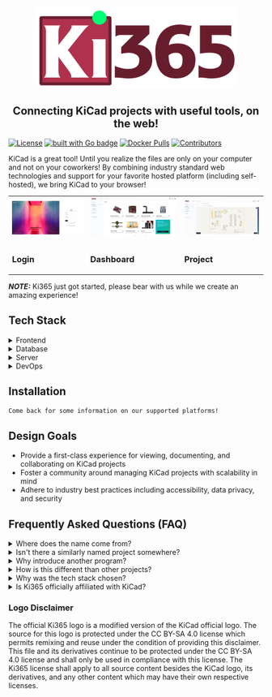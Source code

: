 <div align=center>
  <img src="logos/large/ki365_logo_hi_res_transparent.png" alt="Ki365 logo" width="400" height="auto" />
  <h2>Connecting KiCad projects with useful tools, on the web!</h2>
</div>
  
[![License](https://img.shields.io/badge/License-Apache_2.0-blue.svg)](https://opensource.org/licenses/Apache-2.0)
[![built with Go badge](https://img.shields.io/badge/built_with-Go-367B99.svg)](https://go.dev/talks/2012/splash.article)
[![Docker Pulls](https://img.shields.io/docker/pulls/ki365/ki365)](https://hub.docker.com/r/ki365/ki365)
[![Contributors](https://img.shields.io/github/contributors/ki365/ki365)](https://github.com/ki365/ki365/graphs/contributors)

KiCad is a great tool! Until you realize the files are only on your computer and not on your coworkers! By combining industry standard web technologies and support for your favorite hosted platform (including self-hosted), we bring KiCad to your browser! 

<div align=center>
  <table>
    <tr>
      <td>
        <img src="images/login.png" alt="Ki365 login page" width="400" height="auto" />
      </td>
      <td>
        <img src="images/dashboard.png" alt="Ki365 dashboard page" width="400" height="auto" />
      </td>
      <td>
        <img src="images/project.png" alt="Ki365 project page" width="400" height="auto" />
      </td>
    </tr>
    <tr>
      <td>
        <h3>Login</h3>
      </td>
      <td>
        <h3>Dashboard</h3>
      </td>
      <td>
        <h3>Project</h3>
      </td>
    </tr>
    </table>
</div>

**_NOTE:_** Ki365 just got started, please bear with us while we create an amazing experience!

## Tech Stack

<details>
  <summary>Frontend</summary>
  <ui>
    <li><a href="https://react.dev/">React</a></li>
    <li><a href="https://yarnpkg.com/">Yarn</a></li>
    <li>For more informaton on what frontend packages we use click <a href="">here</a>.</li>
  </ui>
</details>

<details>
  <summary>Database</summary>
  <ui>
    <li><a href="https://github.com/ostafen/clover">CloverDB: Internal database</a></li>
    <li><a href="https://github.com/etcd-io/bbolt">bbolt: CloverDB key-value store</a></li>
    <li><a href="https://authzed.com/">AuthZed: Authorization</a></li>
  </ui>
</details>

<details>
  <summary>Server</summary>
  <ui>
    <li><a href="test">Golang</a></li>
    <li><a href="test">Gorilla</a></li>
  </ui>
</details>

<details>
  <summary>DevOps</summary>
  <ui>
    <li><a href="https://taskfile.dev/">Task</a></li>
    <li><a href="https://github.com/h2non/gock">Gock</a></li>
  </ui>
</details>

## Installation

```
Come back for some information on our supported platforms! 
```

## Design Goals
- Provide a first-class experience for viewing, documenting, and collaborating on KiCad projects
- Foster a community around managing KiCad projects with scalability in mind
- Adhere to industry best practices including accessibility, data privacy, and security

## Frequently Asked Questions (FAQ)

<details>
  <summary>Where does the name come from?</summary>
  To continue the trend of using the suffix 365 to describe "a web enabled platform for sharing content," Ki365 was formed to bring KiCad projects onto the web!
</details>

<details>
  <summary> Isn't there a similarly named project somewhere?</summary>
  Yes, to give credit where credit is due, there was an organization which existed with same name on GitLab but has seen, up to now, little community collaboration
</details>

<details>
  <summary>Why introduce another program?</summary>
  By introducing a new program, we are able to build a product with a fresh stack and with community support! We are excited to bring KiCad to the web!
</details>

<details>
  <summary>How is this different than other projects?</summary>
  Ki365 brings KiCad projects to the web through modern technologies and best practices. This includes great documentation, DevOps, and community support.
</details>

<details>
  <summary>Why was the tech stack chosen?</summary>
  To bring KiCad to the web, many customer stories needed to be met. To meet this goal, we made specific decisions on the tech stack to balance performance, community familiarity, and reliability. If someone knows of a change to the tech stack to help bring us closer to this goal, please, create an issue!
</details>

<details>
  <summary>Is Ki365 officially affiliated with KiCad?</summary>
  No, Ki365 is not officially affiliated with KiCad. Although we strive to create a prominent software ecosystem with KiCad and other tools, we also want to respect the projects and branding of these tools. We hope the remixing of KiCad's branding can uplift both projects in a fair and equitable manner.
</details>

### Logo Disclaimer
The official Ki365 logo is a modified version of the KiCad official logo. The source for this logo is protected under the CC BY-SA 4.0 license which permits remixing and reuse under the condition of providing this disclaimer. This file and its derivatives continue to be protected under the CC BY-SA 4.0 license and shall only be used in compliance with this license. The Ki365 license shall apply to all source content besides the KiCad logo, its derivatives, and any other content which may have their own respective licenses.
